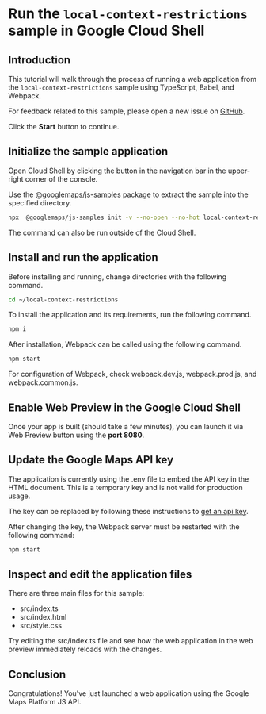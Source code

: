 # Run the `local-context-restrictions` sample in Google Cloud Shell

<walkthrough-tutorial-duration duration="10"/>

## Introduction

This tutorial will walk through the process of running a web application from
the `local-context-restrictions` sample using TypeScript, Babel, and Webpack.

For feedback related to this sample, please open a new issue on
[GitHub](https://github.com/googlemaps/js-samples/issues).

Click the **Start** button to continue.

## Initialize the sample application

Open Cloud Shell by clicking the
<walkthrough-cloud-shell-icon></walkthrough-cloud-shell-icon> button in the
navigation bar in the upper-right corner of the console.

Use the [@googlemaps/js-samples](https://www.npmjs.com/package/@googlemaps/js-samples) package to
extract the sample into the specified directory.

```bash
npx  @googlemaps/js-samples init -v --no-open --no-hot local-context-restrictions ~/local-context-restrictions
```

The command can also be run outside of the Cloud Shell.

## Install and run the application

Before installing and running, change directories with the following command.

```bash
cd ~/local-context-restrictions
```

To install the application and its requirements, run the following command.

```bash
npm i
```

After installation, Webpack can be called using the following command.

```bash
npm start
```

For configuration of Webpack, check
<walkthrough-editor-open-file filePath="local-context-restrictions/webpack.dev.js">webpack.dev.js</walkthrough-editor-open-file>,
<walkthrough-editor-open-file filePath="local-context-restrictions/webpack.prod.js">webpack.prod.js</walkthrough-editor-open-file>,
and
<walkthrough-editor-open-file filePath="local-context-restrictions/webpack.common.js">webpack.common.js</walkthrough-editor-open-file>.

## Enable Web Preview in the Google Cloud Shell

Once your app is built (should take a few minutes), you can launch it via
<walkthrough-spotlight-pointer target="cloudshell" spotlightId="devshell-web-preview-button">Web
Preview button</walkthrough-spotlight-pointer> using the **port 8080**.

## Update the Google Maps API key

The application is currently using the
<walkthrough-editor-open-file filePath="local-context-restrictions/.env">.env</walkthrough-editor-open-file>
file to embed the API key in the HTML document. This is a temporary key and is
not valid for production usage.

The key can be replaced by following these instructions to
[get an api key](https://developers.google.com/maps/documentation/javascript/get-api-key).

After changing the key, the Webpack server must be restarted with the following
command:

```bash
npm start
```

## Inspect and edit the application files

There are three main files for this sample:

*   <walkthrough-editor-open-file filePath="local-context-restrictions/src/index.ts">src/index.ts</walkthrough-editor-open-file>
*   <walkthrough-editor-open-file filePath="local-context-restrictions/src/index.html">src/index.html</walkthrough-editor-open-file>
*   <walkthrough-editor-open-file filePath="local-context-restrictions/src/style.css">src/style.css</walkthrough-editor-open-file>

Try editing the <walkthrough-editor-open-file filePath="local-context-restrictions/src/index.ts">src/index.ts</walkthrough-editor-open-file> file and see how the web application in the web preview immediately reloads with the changes.

## Conclusion

<walkthrough-conclusion-trophy></walkthrough-conclusion-trophy>

Congratulations! You've just launched a web application using the Google Maps
Platform JS API.
